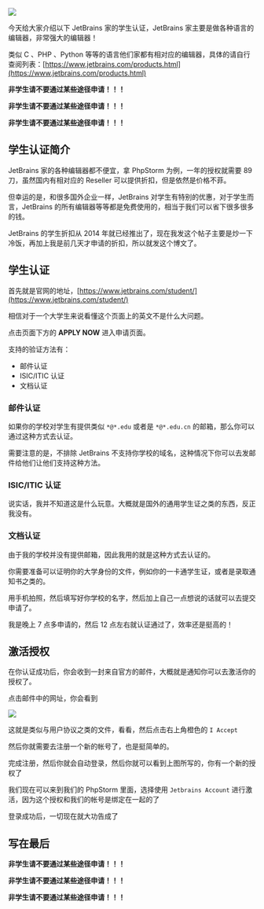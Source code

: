 <!--
通过 JetBrains 学生认证免费使用 PhpStorm 等编辑器
今天给大家介绍以下 JetBrains 家的学生认证，JetBrains 家主要是做各种语言的编辑器，非常强大的编辑器！
1497753400
-->

![](https://imlonghao.b-cdn.net/files/32/5bbb4f5ea8208.jpg)

今天给大家介绍以下 JetBrains 家的学生认证，JetBrains 家主要是做各种语言的编辑器，非常强大的编辑器！

类似 C 、PHP 、Python 等等的语言他们家都有相对应的编辑器，具体的请自行查阅列表：[https://www.jetbrains.com/products.html](https://www.jetbrains.com/products.html)

**非学生请不要通过某些途径申请！！！**

**非学生请不要通过某些途径申请！！！**

**非学生请不要通过某些途径申请！！！**

## 学生认证简介

JetBrains 家的各种编辑器都不便宜，拿 PhpStorm 为例，一年的授权就需要 89 刀，虽然国内有相对应的 Reseller 可以提供折扣，但是依然是价格不菲。

但幸运的是，和很多国外企业一样，JetBrains 对学生有特别的优惠，对于学生而言，JetBrains 的所有编辑器等等都是免费使用的，相当于我们可以省下很多很多的钱。

JetBrains 的学生折扣从 2014 年就已经推出了，现在我发这个帖子主要是炒一下冷饭，再加上我是前几天才申请的折扣，所以就发这个博文了。

## 学生认证

首先就是官网的地址，[https://www.jetbrains.com/student/](https://www.jetbrains.com/student/)

相信对于一个大学生来说看懂这个页面上的英文不是什么大问题。

点击页面下方的 **APPLY NOW** 进入申请页面。

支持的验证方法有：

- 邮件认证
- ISIC/ITIC 认证
- 文档认证

### 邮件认证

如果你的学校对学生有提供类似 `*@*.edu` 或者是 `*@*.edu.cn` 的邮箱，那么你可以通过这种方式去认证。

需要注意的是，不排除 JetBrains 不支持你学校的域名，这种情况下你可以去发邮件给他们让他们支持这种方法。

### ISIC/ITIC 认证

说实话，我并不知道这是什么玩意。大概就是国外的通用学生证之类的东西，反正我没有。

### 文档认证

由于我的学校并没有提供邮箱，因此我用的就是这种方式去认证的。

你需要准备可以证明你的大学身份的文件，例如你的一卡通学生证，或者是录取通知书之类的。

用手机拍照，然后填写好你学校的名字，然后加上自己一点想说的话就可以去提交申请了。

我是晚上 7 点多申请的，然后 12 点左右就认证通过了，效率还是挺高的！

## 激活授权

在你认证成功后，你会收到一封来自官方的邮件，大概就是通知你可以去激活你的授权了。

点击邮件中的网址，你会看到

![](https://imlonghao.b-cdn.net/files/32/5bbb4f74a16df.jpg)

这就是类似与用户协议之类的文件，看看，然后点击右上角橙色的 `I Accept`

然后你就需要去注册一个新的帐号了，也是挺简单的。

完成注册，然后你就会自动登录，然后你就可以看到上图所写的，你有一个新的授权了

我们现在可以来到我们的 PhpStorm 里面，选择使用 `Jetbrains Account` 进行激活，因为这个授权和我们的帐号是绑定在一起的了

登录成功后，一切现在就大功告成了

## 写在最后

**非学生请不要通过某些途径申请！！！**

**非学生请不要通过某些途径申请！！！**

**非学生请不要通过某些途径申请！！！**
